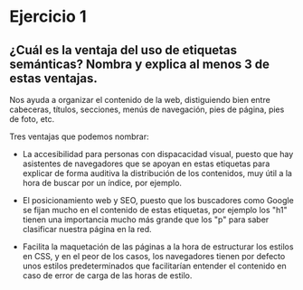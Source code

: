 # Ejercicio 1

## ¿Cuál es la ventaja del uso de etiquetas semánticas? Nombra y explica al menos 3 de estas ventajas.

Nos ayuda a organizar el contenido de la web, distiguiendo bien entre cabeceras, títulos, secciones, menús de navegación, pies de página, pies de foto, etc.

Tres ventajas que podemos nombrar:

* La accesibilidad para personas con dispacacidad visual, puesto que hay asistentes de navegadores que se apoyan en estas etiquetas para explicar de forma auditiva la distribución de los contenidos, muy útil a la hora de buscar por un índice, por ejemplo.

* El posicionamiento web y SEO, puesto que los buscadores como Google se fijan mucho en el contenido de estas etiquetas, por ejemplo los "h1" tienen una importancia mucho más grande que los "p" para saber clasificar nuestra página en la red.

* Facilita la maquetación de las páginas a la hora de estructurar los estilos en CSS, y en el peor de los casos, los navegadores tienen por defecto unos estilos predeterminados que facilitarían entender el contenido en caso de error de carga de las horas de estilo.